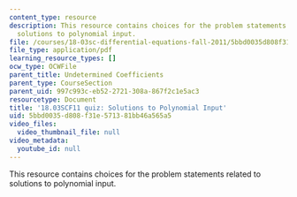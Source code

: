 ```yaml
---
content_type: resource
description: This resource contains choices for the problem statements related to
  solutions to polynomial input.
file: /courses/18-03sc-differential-equations-fall-2011/5bbd0035d808f31e571381bb46a565a5_MIT18_03SCF11_s16_4quizc.pdf
file_type: application/pdf
learning_resource_types: []
ocw_type: OCWFile
parent_title: Undetermined Coefficients
parent_type: CourseSection
parent_uid: 997c993c-eb52-2721-308a-867f2c1e5ac3
resourcetype: Document
title: '18.03SCF11 quiz: Solutions to Polynomial Input'
uid: 5bbd0035-d808-f31e-5713-81bb46a565a5
video_files:
  video_thumbnail_file: null
video_metadata:
  youtube_id: null
---
```

This resource contains choices for the problem statements related to solutions to polynomial input.

